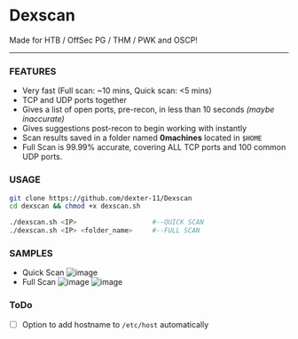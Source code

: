 # Dexscan
Made for HTB / OffSec PG / THM / PWK and OSCP!
_ _ _
### FEATURES
- Very fast (Full scan: ~10 mins, Quick scan: <5 mins)
- TCP and UDP ports together
- Gives a list of open ports, pre-recon, in less than 10 seconds _(maybe inaccurate)_
- Gives suggestions post-recon to begin working with instantly
- Scan results saved in a folder named **0machines** located in `$HOME` 
- Full Scan is 99.99% accurate, covering ALL TCP ports and 100 common UDP ports.

### USAGE
```bash
git clone https://github.com/dexter-11/Dexscan
cd dexscan && chmod +x dexscan.sh

./dexscan.sh <IP>                   #--QUICK SCAN
./dexscan.sh <IP> <folder_name>     #--FULL SCAN
```

### SAMPLES
- Quick Scan
![image](https://user-images.githubusercontent.com/55249292/167408826-2b01fe5c-3f1e-4ae4-b0e3-c08b8f0fccbb.png)
- Full Scan
![image](https://user-images.githubusercontent.com/55249292/167408217-224731b0-7f58-4015-9b3b-b162b2538bab.png)
![image](https://user-images.githubusercontent.com/55249292/167408247-a1ef2a2f-a0a6-4332-8a73-aef36d32e806.png)


### ToDo
- [ ] Option to add hostname to `/etc/host` automatically
